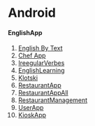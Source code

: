 Android
==========

#### EnglishApp
1. [English By Text](https://github.com/ayoubHam2000/EnglishByText)
2. [Chef App](https://github.com/ayoubHam2000/chefApp)
3. [IreegularVerbes](https://github.com/ayoubHam2000/IreegularVerbes)
4. [EnglishLearning](https://github.com/ayoubHam2000/EnglishLearning)
5. [Klotski](https://github.com/ayoubHam2000/Klotski)
6. [RestaurantApp](https://github.com/ayoubHam2000/RestaurantApp)
7. [RestaurantAppAll](https://github.com/ayoubHam2000/RestaurantAppAll)
8. [RestaurantManagement](https://github.com/ayoubHam2000/RestaurantManagement)
9. [UserApp](https://github.com/ayoubHam2000/UserApp)
10. [KioskApp](https://github.com/ayoubHam2000/KioskApp)